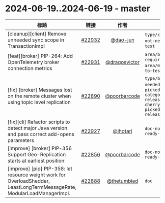 # 2024-06-19..2024-06-19 - master
| 标题 | 链接 | 作者 | 标签 |
| - | :--: | :--: | - |
| [cleanup][client] Remove unneeded sync scope in TransactionImpl | [#22932](https://github.com/apache/pulsar/pull/22932) | [@dao-jun](https://github.com/dao-jun) | `type/cleanup` `doc-not-needed` `ready-to-test`  | 
| [feat][broker] PIP-264: Add OpenTelemetry broker connection metrics | [#22931](https://github.com/apache/pulsar/pull/22931) | [@dragosvictor](https://github.com/dragosvictor) | `area/broker` `doc-required` `area/metrics` `ready-to-test`  | 
| [fix] [broker] Messages lost on the remote cluster when using topic level replication | [#22890](https://github.com/apache/pulsar/pull/22890) | [@poorbarcode](https://github.com/poorbarcode) | `type/bug` `doc-not-needed` `cherry-picked/branch-3.0` `category/reliability` `release/3.3.1` `cherry-picked/branch-3.3` `release/3.0.6`  | 
| [fix][cli] Refactor scripts to detect major Java version and pass correct add-opens parameters | [#22927](https://github.com/apache/pulsar/pull/22927) | [@lhotari](https://github.com/lhotari) | `doc-not-needed` `ready-to-test`  | 
| [improve] [broker] PIP-356 Support Geo-Replication starts at earliest position | [#22856](https://github.com/apache/pulsar/pull/22856) | [@poorbarcode](https://github.com/poorbarcode) | `doc-not-needed` `ready-to-test`  | 
| [improve] [pip] PIP-358: let resource weight work for OverloadShedder, LeastLongTermMessageRate, ModularLoadManagerImpl. | [#22888](https://github.com/apache/pulsar/pull/22888) | [@thetumbled](https://github.com/thetumbled) | `doc`  | 
